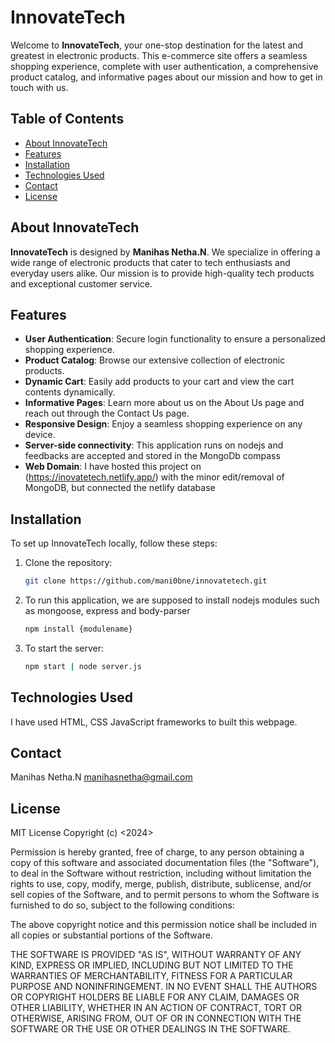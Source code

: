 # InnovateTech

Welcome to **InnovateTech**, your one-stop destination for the latest and greatest in electronic products. This e-commerce site offers a seamless shopping experience, complete with user authentication, a comprehensive product catalog, and informative pages about our mission and how to get in touch with us.

## Table of Contents

- [About InnovateTech](#about-innovatetech)
- [Features](#features)
- [Installation](#installation)
- [Technologies Used](#technologies-used)
- [Contact](#contact)
- [License](#license)

## About InnovateTech

**InnovateTech** is designed by **Manihas Netha.N**. We specialize in offering a wide range of electronic products that cater to tech enthusiasts and everyday users alike. Our mission is to provide high-quality tech products and exceptional customer service.

## Features

- **User Authentication**: Secure login functionality to ensure a personalized shopping experience.
- **Product Catalog**: Browse our extensive collection of electronic products.
- **Dynamic Cart**: Easily add products to your cart and view the cart contents dynamically.
- **Informative Pages**: Learn more about us on the About Us page and reach out through the Contact Us page.
- **Responsive Design**: Enjoy a seamless shopping experience on any device.
- **Server-side connectivity**: This application runs on nodejs and  feedbacks are accepted and stored in the MongoDb compass
- **Web Domain**:  I have hosted this project on (https://inovatetech.netlify.app/) with the minor edit/removal of MongoDB, but connected the netlify database

## Installation

To set up InnovateTech locally, follow these steps:

1. Clone the repository:
   ```bash
   git clone https://github.com/mani0bne/innovatetech.git

2. To run this application, we are supposed to install nodejs modules such as mongoose, express and body-parser
   ```bash
   npm install {modulename}

3. To start the server:
   ```bash
   npm start | node server.js

## Technologies Used
I have used HTML, CSS  JavaScript frameworks to built this webpage.

## Contact
Manihas Netha.N
manihasnetha@gmail.com

## License
MIT License
Copyright (c) <2024> <copyright InnnovateTech>

Permission is hereby granted, free of charge, to any person obtaining a copy of this software and associated documentation files (the "Software"), to deal in the Software without restriction, including without limitation the rights to use, copy, modify, merge, publish, distribute, sublicense, and/or sell copies of the Software, and to permit persons to whom the Software is furnished to do so, subject to the following conditions:

The above copyright notice and this permission notice shall be included in all copies or substantial portions of the Software.

THE SOFTWARE IS PROVIDED "AS IS", WITHOUT WARRANTY OF ANY KIND, EXPRESS OR IMPLIED, INCLUDING BUT NOT LIMITED TO THE WARRANTIES OF MERCHANTABILITY, FITNESS FOR A PARTICULAR PURPOSE AND NONINFRINGEMENT. IN NO EVENT SHALL THE AUTHORS OR COPYRIGHT HOLDERS BE LIABLE FOR ANY CLAIM, DAMAGES OR OTHER LIABILITY, WHETHER IN AN ACTION OF CONTRACT, TORT OR OTHERWISE, ARISING FROM, OUT OF OR IN CONNECTION WITH THE SOFTWARE OR THE USE OR OTHER DEALINGS IN THE SOFTWARE.



